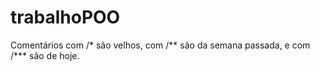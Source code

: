 # trabalhoPOO

Comentários com /* são velhos, com /** são da semana passada, e com /*** são de hoje.
